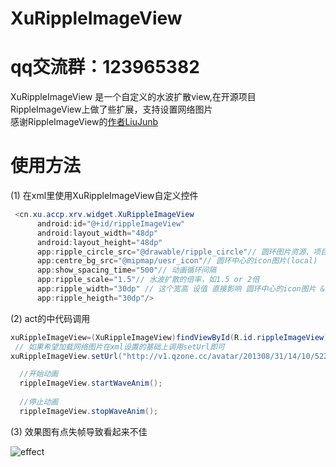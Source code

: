 # XuRippleImageView

# qq交流群：123965382
XuRippleImageView 是一个自定义的水波扩散view,在开源项目RippleImageView上做了些扩展，支持设置网络图片
<br/>感谢RippleImageView的[作者LiuJunb](https://github.com/LiuJunb/RippleImageView "")  

# 使用方法 

(1) 在xml里使用XuRippleImageView自定义控件
 
 ```java
  <cn.xu.accp.xrv.widget.XuRippleImageView
       android:id="@+id/rippleImageView"
       android:layout_width="48dp"
       android:layout_height="48dp"
       app:ripple_circle_src="@drawable/ripple_circle"// 圆环图片资源、项目中用的是shape
       app:centre_bg_src="@mipmap/uesr_icon"// 圆环中心的icon图片(local)
       app:show_spacing_time="500"// 动画循环间隔
       app:ripple_scale="1.5"// 水波扩散的倍率，如1.5 or 2倍
       app:ripple_width="30dp" // 这个宽高 设值 直接影响 圆环中心的icon图片 &水波大小
       app:ripple_heigth="30dp"/> 
  ```
  
(2) act的中代码调用
  
  ```java 
  xuRippleImageView=(XuRippleImageView)findViewById(R.id.rippleImageView);
  // 如果希望加载网络图片在xml设置的基础上调用setUrl即可
  xuRippleImageView.setUrl("http://v1.qzone.cc/avatar/201308/31/14/10/522188dc53f3f929.jpg!200x200.jpg");
  
    //开始动画
    rippleImageView.startWaveAnim();
    
    //停止动画
    rippleImageView.stopWaveAnim();
  ```
  
(3) 效果图有点失帧导致看起来不佳

  ![effect](https://raw.githubusercontent.com/yangxu1210/XuRippleImageView/master/XuRippleImageView/screenshot/effect.gif)
